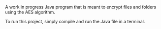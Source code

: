 A work in progress Java program that is meant to encrypt files and folders using the AES algorithm.

To run this project, simply compile and run the Java file in a terminal.
